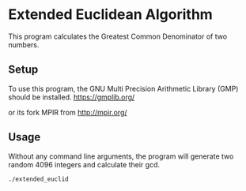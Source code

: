 # Extended Euclidean Algorithm

This program calculates the Greatest Common Denominator of two numbers.

## Setup

To use this program, the GNU Multi Precision Arithmetic Library (GMP) should be installed.
https://gmplib.org/

or its fork MPIR from http://mpir.org/

## Usage

Without any command line arguments, the program will generate two random 4096 integers and calculate their gcd.
```bash
./extended_euclid

```
